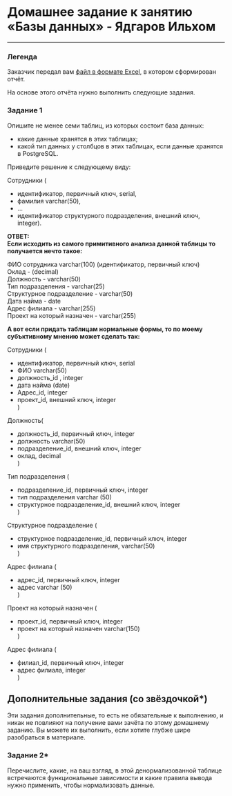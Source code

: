 # Домашнее задание к занятию «Базы данных» - Ядгаров Ильхом
---
### Легенда

Заказчик передал вам [файл в формате Excel](https://github.com/netology-code/sdb-homeworks/blob/main/resources/hw-12-1.xlsx), в котором сформирован отчёт. 

На основе этого отчёта нужно выполнить следующие задания.

### Задание 1

Опишите не менее семи таблиц, из которых состоит база данных:

- какие данные хранятся в этих таблицах;
- какой тип данных у столбцов в этих таблицах, если данные хранятся в PostgreSQL.

Приведите решение к следующему виду:

Сотрудники (

- идентификатор, первичный ключ, serial,
- фамилия varchar(50),
- ...
- идентификатор структурного подразделения, внешний ключ, integer).

**ОТВЕТ:**  
**Если исходить из самого примитивного анализа данной таблицы то получается нечто такое:**

ФИО сотрудника varchar(100) (идентификатор, первичный ключ)  
Оклад - (decimal)  
Должность - varchar(50)  
Тип подразделения - varchar(25)  
Структурное подразделение - varchar(50)  
Дата найма - date  
Адрес филиала - varchar(255)  
Проект на который назначен - varchar(255)   


**А вот если придать таблицам нормальные формы, то по моему субъктивному мнению может сделать так:**

Сотрудники (
- идентификатор, первичный ключ, serial
- ФИО varchar(50)
- должность_id , integer
- дата найма (date)
- Адрес_id, integer
- проект_id, внешний ключ, integer  
) 

Должность(
- должность_id, первичный ключ, integer
- должность varchar(50)
- подразделение_id, внешний ключ, integer
- оклад, decimal  
)

Тип подразделения (
- подразделение_id, первичный ключ, integer
- тип подразделения varchar (50)
- структурное подразделение_id, внешний ключ, integer   
)

Структурное подразделение (
- структурное подразделение_id, первичный ключ, integer
- имя структурного подразделения, varchar(50)  
)

Адрес филиала (
- адрес_id, первичный ключ, integer
- адрес varchar (50)  
)

Проект на который назначен (
- проект_id, первичный ключ, integer
- проект на который назначен varchar(150)  
)

Адрес филиала (
- филиал_id, первичный ключ, integer
- адрес филиала, integer  
)

## Дополнительные задания (со звёздочкой*)
Эти задания дополнительные, то есть не обязательные к выполнению, и никак не повлияют на получение вами зачёта по этому домашнему заданию. Вы можете их выполнить, если хотите глубже шире разобраться в материале.


### Задание 2*

Перечислите, какие, на ваш взгляд, в этой денормализованной таблице встречаются функциональные зависимости и какие правила вывода нужно применить, чтобы нормализовать данные.
